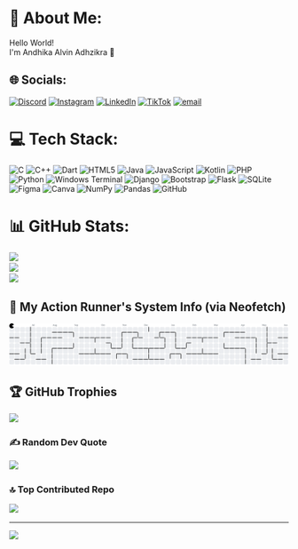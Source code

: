 # 💫 About Me:
Hello World!<br>I'm Andhika Alvin Adhzikra 🙌


## 🌐 Socials:
[![Discord](https://img.shields.io/badge/Discord-%237289DA.svg?logo=discord&logoColor=white)](https://discord.gg/andhikaalvn) [![Instagram](https://img.shields.io/badge/Instagram-%23E4405F.svg?logo=Instagram&logoColor=white)](https://instagram.com/andhikaalvn) [![LinkedIn](https://img.shields.io/badge/LinkedIn-%230077B5.svg?logo=linkedin&logoColor=white)](https://linkedin.com/in/andhikaalvn) [![TikTok](https://img.shields.io/badge/TikTok-%23000000.svg?logo=TikTok&logoColor=white)](https://tiktok.com/@andh1kaaa) [![email](https://img.shields.io/badge/Email-D14836?logo=gmail&logoColor=white)](mailto:andhi618@gmail.com) 

# 💻 Tech Stack:
![C](https://img.shields.io/badge/c-%2300599C.svg?style=for-the-badge&logo=c&logoColor=white) ![C++](https://img.shields.io/badge/c++-%2300599C.svg?style=for-the-badge&logo=c%2B%2B&logoColor=white) ![Dart](https://img.shields.io/badge/dart-%230175C2.svg?style=for-the-badge&logo=dart&logoColor=white) ![HTML5](https://img.shields.io/badge/html5-%23E34F26.svg?style=for-the-badge&logo=html5&logoColor=white) ![Java](https://img.shields.io/badge/java-%23ED8B00.svg?style=for-the-badge&logo=openjdk&logoColor=white) ![JavaScript](https://img.shields.io/badge/javascript-%23323330.svg?style=for-the-badge&logo=javascript&logoColor=%23F7DF1E) ![Kotlin](https://img.shields.io/badge/kotlin-%237F52FF.svg?style=for-the-badge&logo=kotlin&logoColor=white) ![PHP](https://img.shields.io/badge/php-%23777BB4.svg?style=for-the-badge&logo=php&logoColor=white) ![Python](https://img.shields.io/badge/python-3670A0?style=for-the-badge&logo=python&logoColor=ffdd54) ![Windows Terminal](https://img.shields.io/badge/Windows%20Terminal-%234D4D4D.svg?style=for-the-badge&logo=windows-terminal&logoColor=white) ![Django](https://img.shields.io/badge/django-%23092E20.svg?style=for-the-badge&logo=django&logoColor=white) ![Bootstrap](https://img.shields.io/badge/bootstrap-%238511FA.svg?style=for-the-badge&logo=bootstrap&logoColor=white) ![Flask](https://img.shields.io/badge/flask-%23000.svg?style=for-the-badge&logo=flask&logoColor=white) ![SQLite](https://img.shields.io/badge/sqlite-%2307405e.svg?style=for-the-badge&logo=sqlite&logoColor=white) ![Figma](https://img.shields.io/badge/figma-%23F24E1E.svg?style=for-the-badge&logo=figma&logoColor=white) ![Canva](https://img.shields.io/badge/Canva-%2300C4CC.svg?style=for-the-badge&logo=Canva&logoColor=white) ![NumPy](https://img.shields.io/badge/numpy-%23013243.svg?style=for-the-badge&logo=numpy&logoColor=white) ![Pandas](https://img.shields.io/badge/pandas-%23150458.svg?style=for-the-badge&logo=pandas&logoColor=white) ![GitHub](https://img.shields.io/badge/github-%23121011.svg?style=for-the-badge&logo=github&logoColor=white)
# 📊 GitHub Stats:
![](https://github-readme-stats.vercel.app/api?username=ndikkkk&theme=onedark&hide_border=true&include_all_commits=true&count_private=true)<br/>
![](https://nirzak-streak-stats.vercel.app/?user=ndikkkk&theme=onedark&hide_border=true)<br/>
![](https://github-readme-stats.vercel.app/api/top-langs/?username=ndikkkk&theme=onedark&hide_border=true&include_all_commits=true&count_private=true&layout=compact)

## 🐧 My Action Runner's System Info (via Neofetch)
<picture>
  <source media="(prefers-color-scheme: dark)" srcset="https://raw.githubusercontent.com/ndikkkk/ndikkkk/output/pacman-contribution-graph-dark.svg">
  <source media="(prefers-color-scheme: light)" srcset="https://raw.githubusercontent.com/ndikkkk/ndikkkk/output/pacman-contribution-graph.svg">
  <img alt="pacman contribution graph" src="https://raw.githubusercontent.com/ndikkkk/ndikkkk/output/pacman-contribution-graph.svg">
</picture>
<!-- START_SECTION:neofetch -->
<!-- Konten di sini akan digantikan oleh GitHub Action -->
<!-- END_SECTION:neofetch -->

## 🏆 GitHub Trophies
![](https://github-profile-trophy.vercel.app/?username=ndikkkk&theme=onedark&no-frame=false&no-bg=true&margin-w=4)

### ✍️ Random Dev Quote
![](https://quotes-github-readme.vercel.app/api?type=horizontal&theme=gruvbox)

### 🔝 Top Contributed Repo
![](https://github-contributor-stats.vercel.app/api?username=ndikkkk&limit=5&theme=onedark&combine_all_yearly_contributions=true)

---
[![](https://visitcount.itsvg.in/api?id=ndikkkk&icon=0&color=1)](https://visitcount.itsvg.in)

<!-- Proudly created with GPRM ( https://gprm.itsvg.in ) -->
